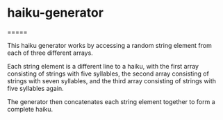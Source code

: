 # haiku-generator
=====

This haiku generator works by accessing a random string element from each of three different arrays.

Each string element is a different line to a haiku, with the first array consisting of strings with 
five syllables, the second array consisting of strings with seven syllables, and the third array 
consisting of strings with five syllables again.

The generator then concatenates each string element together to form a complete haiku.
